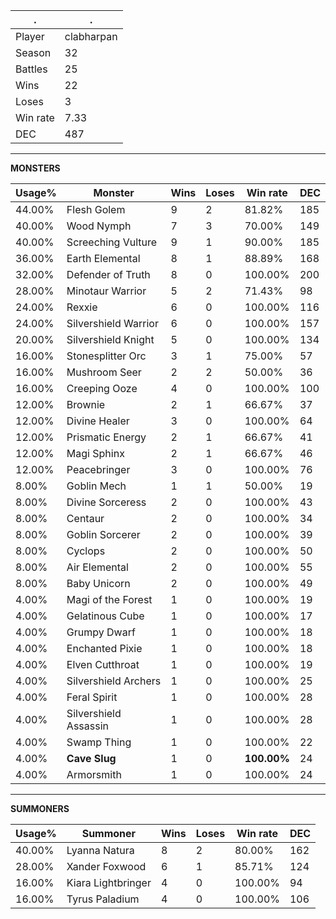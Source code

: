 .|.
|-|-
Player|clabharpan
Season|32
Battles|25
Wins|22
Loses|3
Win rate|7.33
DEC|487

---
**MONSTERS**

Usage%|Monster|Wins|Loses|Win rate|DEC|
-|-|-|-|-|-|
44.00%|Flesh Golem|9|2|81.82%|185|
40.00%|Wood Nymph|7|3|70.00%|149|
40.00%|Screeching Vulture|9|1|90.00%|185|
36.00%|Earth Elemental|8|1|88.89%|168|
32.00%|Defender of Truth|8|0|100.00%|200|
28.00%|Minotaur Warrior|5|2|71.43%|98|
24.00%|Rexxie|6|0|100.00%|116|
24.00%|Silvershield Warrior|6|0|100.00%|157|
20.00%|Silvershield Knight|5|0|100.00%|134|
16.00%|Stonesplitter Orc|3|1|75.00%|57|
16.00%|Mushroom Seer|2|2|50.00%|36|
16.00%|Creeping Ooze|4|0|100.00%|100|
12.00%|Brownie|2|1|66.67%|37|
12.00%|Divine Healer|3|0|100.00%|64|
12.00%|Prismatic Energy|2|1|66.67%|41|
12.00%|Magi Sphinx|2|1|66.67%|46|
12.00%|Peacebringer|3|0|100.00%|76|
8.00%|Goblin Mech|1|1|50.00%|19|
8.00%|Divine Sorceress|2|0|100.00%|43|
8.00%|Centaur|2|0|100.00%|34|
8.00%|Goblin Sorcerer|2|0|100.00%|39|
8.00%|Cyclops|2|0|100.00%|50|
8.00%|Air Elemental|2|0|100.00%|55|
8.00%|Baby Unicorn|2|0|100.00%|49|
4.00%|Magi of the Forest|1|0|100.00%|19|
4.00%|Gelatinous Cube|1|0|100.00%|17|
4.00%|Grumpy Dwarf|1|0|100.00%|18|
4.00%|Enchanted Pixie|1|0|100.00%|18|
4.00%|Elven Cutthroat|1|0|100.00%|19|
4.00%|Silvershield Archers|1|0|100.00%|25|
4.00%|Feral Spirit|1|0|100.00%|28|
4.00%|Silvershield Assassin|1|0|100.00%|28|
4.00%|Swamp Thing|1|0|100.00%|22|
4.00%|**Cave Slug**|1|0|**100.00%**|24|
4.00%|Armorsmith|1|0|100.00%|24|

---
**SUMMONERS**

Usage%|Summoner|Wins|Loses|Win rate|DEC|
-|-|-|-|-|-|
40.00%|Lyanna Natura|8|2|80.00%|162|
28.00%|Xander Foxwood|6|1|85.71%|124|
16.00%|Kiara Lightbringer|4|0|100.00%|94|
16.00%|Tyrus Paladium|4|0|100.00%|106|
